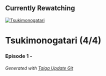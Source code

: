 ﻿
## Currently Rewatching

[![Tsukimonogatari](https://s4.anilist.co/file/anilistcdn/media/anime/cover/medium/bx20918-2InvV6EsOScm.png)](https://anilist.co/anime/20918)

# Tsukimonogatari (4/4)

### Episode 1 - 

###### *Generated with [Taiga Update Git](https://github.com/nike4613/taiga-update-git)*